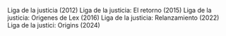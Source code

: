 Liga de la justicia (2012)
Liga de la justicia: El retorno (2015)
Liga de la justicia: Origenes de Lex (2016)
Liga de la justicia: Relanzamiento (2022)
Liga de la justici: Origins (2024)